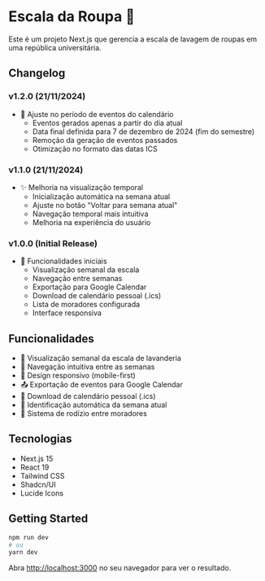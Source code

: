 # Escala da Roupa 👖

Este é um projeto Next.js que gerencia a escala de lavagem de roupas em uma república universitária.

## Changelog

### v1.2.0 (21/11/2024)
- 📅 Ajuste no período de eventos do calendário
  - Eventos gerados apenas a partir do dia atual
  - Data final definida para 7 de dezembro de 2024 (fim do semestre)
  - Remoção da geração de eventos passados
  - Otimização no formato das datas ICS

### v1.1.0 (21/11/2024)
- ✨ Melhoria na visualização temporal
  - Inicialização automática na semana atual
  - Ajuste no botão "Voltar para semana atual"
  - Navegação temporal mais intuitiva
  - Melhoria na experiência do usuário

### v1.0.0 (Initial Release)
- 🎉 Funcionalidades iniciais
  - Visualização semanal da escala
  - Navegação entre semanas
  - Exportação para Google Calendar
  - Download de calendário pessoal (.ics)
  - Lista de moradores configurada
  - Interface responsiva

## Funcionalidades

- 📅 Visualização semanal da escala de lavanderia
- 🔄 Navegação intuitiva entre as semanas
- 📱 Design responsivo (mobile-first)
- 📤 Exportação de eventos para Google Calendar
- 💾 Download de calendário pessoal (.ics)
- 🎯 Identificação automática da semana atual
- 👥 Sistema de rodízio entre moradores

## Tecnologias

- Next.js 15
- React 19
- Tailwind CSS
- Shadcn/UI
- Lucide Icons

## Getting Started

```bash
npm run dev
# ou
yarn dev
```

Abra [http://localhost:3000](http://localhost:3000) no seu navegador para ver o resultado.